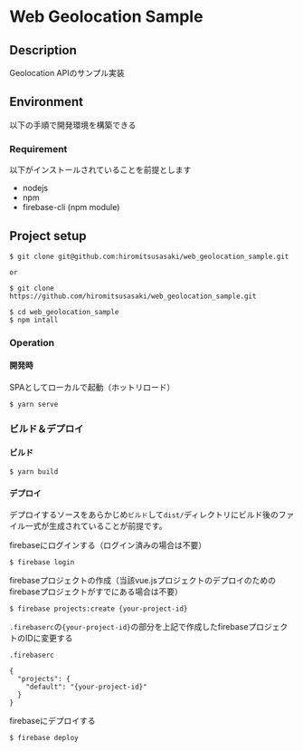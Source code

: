 Web Geolocation Sample
====

## Description

Geolocation APIのサンプル実装

## Environment

以下の手順で開発環境を構築できる

### Requirement

以下がインストールされていることを前提とします

- nodejs
- npm
- firebase-cli (npm module)

## Project setup

```
$ git clone git@github.com:hiromitsusasaki/web_geolocation_sample.git

or

$ git clone https://github.com/hiromitsusasaki/web_geolocation_sample.git

$ cd web_geolocation_sample
$ npm intall
```

### Operation

####  開発時

SPAとしてローカルで起動（ホットリロード）

```
$ yarn serve
```

### ビルド＆デプロイ

#### ビルド

```
$ yarn build
```

#### デプロイ

デプロイするソースをあらかじめ`ビルド`して`dist/`ディレクトリにビルド後のファイル一式が生成されていることが前提です。

firebaseにログインする（ログイン済みの場合は不要）
```
$ firebase login
```

firebaseプロジェクトの作成（当該vue.jsプロジェクトのデプロイのためのfirebaseプロジェクトがすでにある場合は不要）

```
$ firebase projects:create {your-project-id}
```

`.firebaserc`の`{your-project-id}`の部分を上記で作成したfirebaseプロジェクトのIDに変更する

`.firebaserc`
```
{
  "projects": {
    "default": "{your-project-id}"
  }
}
```

firebaseにデプロイする
```
$ firebase deploy
```
